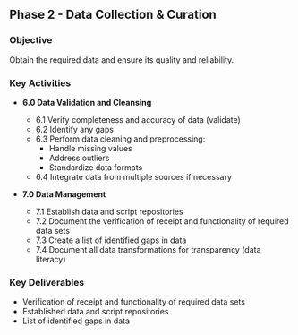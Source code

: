 ## Phase 2 - Data Collection & Curation

### Objective
Obtain the required data and ensure its quality and reliability.

### Key Activities

- **6.0 Data Validation and Cleansing**
	- 6.1 Verify completeness and accuracy of data (validate)
	- 6.2 Identify any gaps
	- 6.3 Perform data cleaning and preprocessing:
		- Handle missing values
		- Address outliers
		- Standardize data formats
	- 6.4 Integrate data from multiple sources if necessary

- **7.0 Data Management**
	- 7.1 Establish data and script repositories
	- 7.2 Document the verification of receipt and functionality of required data sets
	- 7.3 Create a list of identified gaps in data
	- 7.4 Document all data transformations for transparency (data literacy)

### Key Deliverables
- Verification of receipt and functionality of required data sets
- Established data and script repositories
- List of identified gaps in data